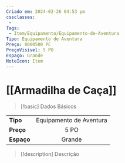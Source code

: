 ```yaml
---
Criado em: 2024-02-26 04:53 pm
cssclasses:
 - 
Tags:
 - Item/Equipamento/Equipamento-de-Aventura
Tipo: Equipamento de Aventura
Preço: 0000500 PC
PreçoVisivel: 5 PO
Espaço: Grande
NoteIcon: Item
---
```

# [[Armadilha de Caça]]

> [!basic] Dados Básicos
> 
|            |     |
| ---------- |:---:|
| **Tipo**   |  Equipamento de Aventura   |
| **Preço**  |   5 PO   |
| **Espaço** |   Grande   |
>
 
> [!description] Descrição
> 
>
